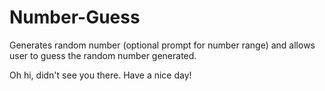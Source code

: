# Number-Guess
Generates random number (optional prompt for number range) and allows user to guess the random number generated.


Oh hi, didn't see you there. Have a nice day!
